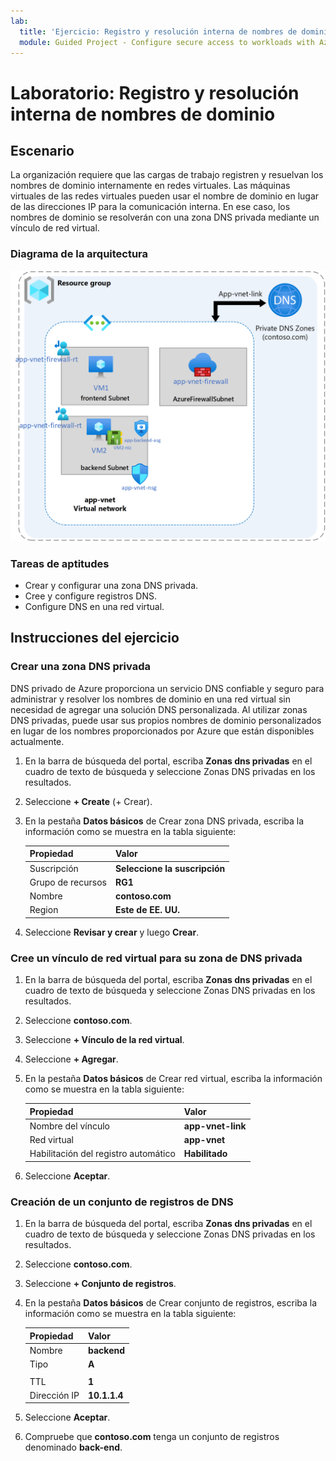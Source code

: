```yaml
---
lab:
  title: 'Ejercicio: Registro y resolución interna de nombres de dominio'
  module: Guided Project - Configure secure access to workloads with Azure virtual networking services
---
```


# Laboratorio: Registro y resolución interna de nombres de dominio

## Escenario

La organización requiere que las cargas de trabajo registren y resuelvan los nombres de dominio internamente en redes virtuales. Las máquinas virtuales de las redes virtuales pueden usar el nombre de dominio en lugar de las direcciones IP para la comunicación interna. En ese caso, los nombres de dominio se resolverán con una zona DNS privada mediante un vínculo de red virtual.

### Diagrama de la arquitectura

![Diagrama de Azure DNS vinculado a una red virtual.](../Media/task-5.png)

### Tareas de aptitudes

- Crear y configurar una zona DNS privada.
- Cree y configure registros DNS.
- Configure DNS en una red virtual.

## Instrucciones del ejercicio

### Crear una zona DNS privada

DNS privado de Azure proporciona un servicio DNS confiable y seguro para administrar y resolver los nombres de dominio en una red virtual sin necesidad de agregar una solución DNS personalizada. Al utilizar zonas DNS privadas, puede usar sus propios nombres de dominio personalizados en lugar de los nombres proporcionados por Azure que están disponibles actualmente.

1. En la barra de búsqueda del portal, escriba **Zonas dns privadas** en el cuadro de texto de búsqueda y seleccione Zonas DNS privadas en los resultados.

1. Seleccione **+ Create** (+ Crear).

1. En la pestaña **Datos básicos** de Crear zona DNS privada, escriba la información como se muestra en la tabla siguiente:

    | Propiedad       | Valor                        |
    | :------------- | :--------------------------- |
    | Suscripción   | **Seleccione la suscripción** |
    | Grupo de recursos | **RG1**                      |
    | Nombre           | **contoso.com**              |
    | Region         | **Este de EE. UU.**                  |

1. Seleccione **Revisar y crear** y luego **Crear**.

### Cree un vínculo de red virtual para su zona de DNS privada

1. En la barra de búsqueda del portal, escriba **Zonas dns privadas** en el cuadro de texto de búsqueda y seleccione Zonas DNS privadas en los resultados.

1. Seleccione **contoso.com**.

1. Seleccione **+ Vínculo de la red virtual**.

1. Seleccione **+ Agregar**.

1. En la pestaña **Datos básicos** de Crear red virtual, escriba la información como se muestra en la tabla siguiente:

    | Propiedad                 | Valor             |
    | :----------------------- | :---------------- |
    | Nombre del vínculo                | **app-vnet-link** |
    | Red virtual          | **app-vnet**      |
    | Habilitación del registro automático | **Habilitado**       |

1. Seleccione **Aceptar**.

### Creación de un conjunto de registros de DNS

1. En la barra de búsqueda del portal, escriba **Zonas dns privadas** en el cuadro de texto de búsqueda y seleccione Zonas DNS privadas en los resultados.

1. Seleccione **contoso.com**.

1. Seleccione **+ Conjunto de registros**.

1. En la pestaña **Datos básicos** de Crear conjunto de registros, escriba la información como se muestra en la tabla siguiente:

    | Propiedad   | Valor        |
    | :--------- | :----------- |
    | Nombre       | **backend**  |
    | Tipo       | **A**
                  |
    | TTL        | **1**        |
    | Dirección IP | **10.1.1.4** |

1. Seleccione **Aceptar**.

1. Compruebe que **contoso.com** tenga un conjunto de registros denominado **back-end**.
